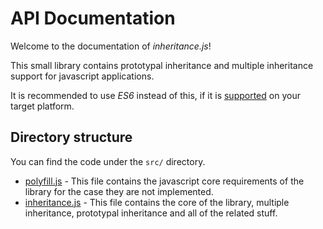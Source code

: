 # API Documentation

Welcome to the documentation of *inheritance.js*!

This small library contains prototypal inheritance and multiple inheritance support for javascript applications.

It is recommended to use *ES6* instead of this, if it is [supported](http://kangax.github.io/es5-compat-table/es6/) on your target platform.

## Directory structure

You can find the code under the `src/` directory.

 - [polyfill.js](polyfill/index.md) - This file contains the javascript core requirements of the library for the case they are not implemented.
 - [inheritance.js](inheritance/index.md) - This file contains the core of the library, multiple inheritance, prototypal inheritance and all of the related stuff.
